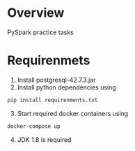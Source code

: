 # Overview
PySpark practice tasks
# Requirenmets
1. Install postgresql-42.7.3.jar
2. Install python dependencies using 
```bash
pip install requirenments.txt
```
3. Start required docker containers using
```bash
docker-compose up
```
4. JDK 1.8 is required